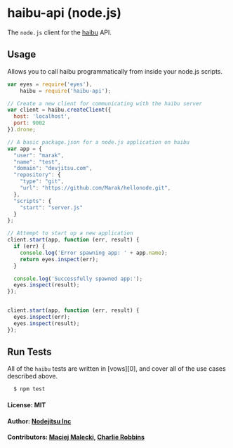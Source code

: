 # haibu-api (node.js)

The `node.js` client for the [haibu](http://github.com/nodejitsu/haibu) API.

## Usage

Allows you to call haibu programmatically from inside your node.js scripts.

```javascript
var eyes = require('eyes'),
    haibu = require('haibu-api');

// Create a new client for communicating with the haibu server
var client = haibu.createClient({
  host: 'localhost',
  port: 9002
}).drone;

// A basic package.json for a node.js application on haibu
var app = {
  "user": "marak",
  "name": "test",
  "domain": "devjitsu.com",
  "repository": {
    "type": "git",
    "url": "https://github.com/Marak/hellonode.git",
  },
  "scripts": {
    "start": "server.js"
  }
};

// Attempt to start up a new application
client.start(app, function (err, result) {
  if (err) {
    console.log('Error spawning app: ' + app.name);
    return eyes.inspect(err);
  }

  console.log('Successfully spawned app:');
  eyes.inspect(result);
});


client.start(app, function (err, result) {
  eyes.inspect(err);
  eyes.inspect(result);
});
```

## Run Tests
All of the `haibu` tests are written in [vows][0], and cover all of the use cases described above.

``` bash
  $ npm test
```

#### License: MIT
#### Author: [Nodejitsu Inc](http://nodejitsu.com)
#### Contributors: [Maciej Malecki](http://github.com/mmalecki), [Charlie Robbins](http://github.com/indexzero)
